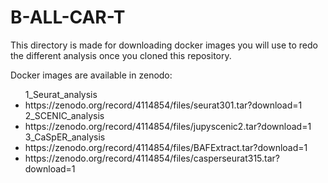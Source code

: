 # B-ALL-CAR-T

This directory is made for downloading docker images you will use to redo the different analysis once you cloned this repository.

Docker images are available in zenodo:
<ul>
1_Seurat_analysis
<li>https://zenodo.org/record/4114854/files/seurat301.tar?download=1</li>
2_SCENIC_analysis
<li>https://zenodo.org/record/4114854/files/jupyscenic2.tar?download=1</li>
3_CaSpER_analysis
<li>https://zenodo.org/record/4114854/files/BAFExtract.tar?download=1</li>
<li>https://zenodo.org/record/4114854/files/casperseurat315.tar?download=1</li>
</ul>